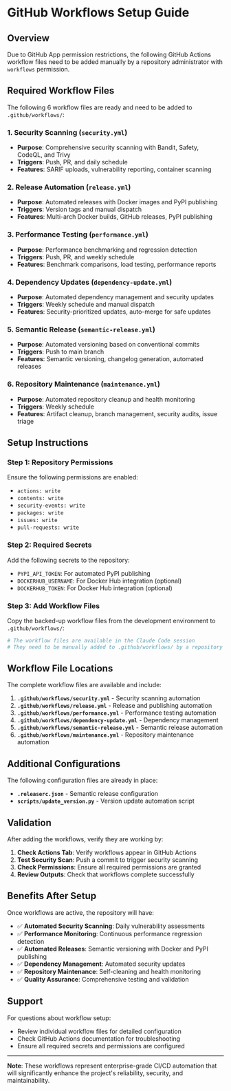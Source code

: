 # GitHub Workflows Setup Guide

## Overview

Due to GitHub App permission restrictions, the following GitHub Actions workflow files need to be added manually by a repository administrator with `workflows` permission.

## Required Workflow Files

The following 6 workflow files are ready and need to be added to `.github/workflows/`:

### 1. Security Scanning (`security.yml`)
- **Purpose**: Comprehensive security scanning with Bandit, Safety, CodeQL, and Trivy
- **Triggers**: Push, PR, and daily schedule
- **Features**: SARIF uploads, vulnerability reporting, container scanning

### 2. Release Automation (`release.yml`) 
- **Purpose**: Automated releases with Docker images and PyPI publishing
- **Triggers**: Version tags and manual dispatch
- **Features**: Multi-arch Docker builds, GitHub releases, PyPI publishing

### 3. Performance Testing (`performance.yml`)
- **Purpose**: Performance benchmarking and regression detection
- **Triggers**: Push, PR, and weekly schedule
- **Features**: Benchmark comparisons, load testing, performance reports

### 4. Dependency Updates (`dependency-update.yml`)
- **Purpose**: Automated dependency management and security updates
- **Triggers**: Weekly schedule and manual dispatch
- **Features**: Security-prioritized updates, auto-merge for safe updates

### 5. Semantic Release (`semantic-release.yml`)
- **Purpose**: Automated versioning based on conventional commits
- **Triggers**: Push to main branch
- **Features**: Semantic versioning, changelog generation, automated releases

### 6. Repository Maintenance (`maintenance.yml`)
- **Purpose**: Automated repository cleanup and health monitoring
- **Triggers**: Weekly schedule
- **Features**: Artifact cleanup, branch management, security audits, issue triage

## Setup Instructions

### Step 1: Repository Permissions
Ensure the following permissions are enabled:
- `actions: write`
- `contents: write` 
- `security-events: write`
- `packages: write`
- `issues: write`
- `pull-requests: write`

### Step 2: Required Secrets
Add the following secrets to the repository:
- `PYPI_API_TOKEN`: For automated PyPI publishing
- `DOCKERHUB_USERNAME`: For Docker Hub integration (optional)
- `DOCKERHUB_TOKEN`: For Docker Hub integration (optional)

### Step 3: Add Workflow Files
Copy the backed-up workflow files from the development environment to `.github/workflows/`:

```bash
# The workflow files are available in the Claude Code session
# They need to be manually added to .github/workflows/ by a repository admin
```

## Workflow File Locations

The complete workflow files are available and include:

1. **`.github/workflows/security.yml`** - Security scanning automation
2. **`.github/workflows/release.yml`** - Release and publishing automation  
3. **`.github/workflows/performance.yml`** - Performance testing automation
4. **`.github/workflows/dependency-update.yml`** - Dependency management
5. **`.github/workflows/semantic-release.yml`** - Semantic release automation
6. **`.github/workflows/maintenance.yml`** - Repository maintenance automation

## Additional Configurations

The following configuration files are already in place:
- **`.releaserc.json`** - Semantic release configuration
- **`scripts/update_version.py`** - Version update automation script

## Validation

After adding the workflows, verify they are working by:

1. **Check Actions Tab**: Verify workflows appear in GitHub Actions
2. **Test Security Scan**: Push a commit to trigger security scanning
3. **Check Permissions**: Ensure all required permissions are granted
4. **Review Outputs**: Check that workflows complete successfully

## Benefits After Setup

Once workflows are active, the repository will have:
- ✅ **Automated Security Scanning**: Daily vulnerability assessments
- ✅ **Performance Monitoring**: Continuous performance regression detection  
- ✅ **Automated Releases**: Semantic versioning with Docker and PyPI publishing
- ✅ **Dependency Management**: Automated security updates
- ✅ **Repository Maintenance**: Self-cleaning and health monitoring
- ✅ **Quality Assurance**: Comprehensive testing and validation

## Support

For questions about workflow setup:
- Review individual workflow files for detailed configuration
- Check GitHub Actions documentation for troubleshooting
- Ensure all required secrets and permissions are configured

---

**Note**: These workflows represent enterprise-grade CI/CD automation that will significantly enhance the project's reliability, security, and maintainability.